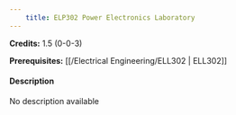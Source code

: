 ```yaml
---
    title: ELP302 Power Electronics Laboratory
---
```

**Credits:** 1.5 (0-0-3)



**Prerequisites:** [[/Electrical Engineering/ELL302 | ELL302]]

#### Description 
No description available